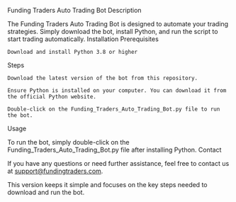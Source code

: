 Funding Traders Auto Trading Bot
Description

The Funding Traders Auto Trading Bot is designed to automate your trading strategies. Simply download the bot, install Python, and run the script to start trading automatically.
Installation
Prerequisites

    Download and install Python 3.8 or higher

Steps

    Download the latest version of the bot from this repository.

    Ensure Python is installed on your computer. You can download it from the official Python website.

    Double-click on the Funding_Traders_Auto_Trading_Bot.py file to run the bot.

Usage

To run the bot, simply double-click on the Funding_Traders_Auto_Trading_Bot.py file after installing Python.
Contact

If you have any questions or need further assistance, feel free to contact us at support@fundingtraders.com.

This version keeps it simple and focuses on the key steps needed to download and run the bot.
